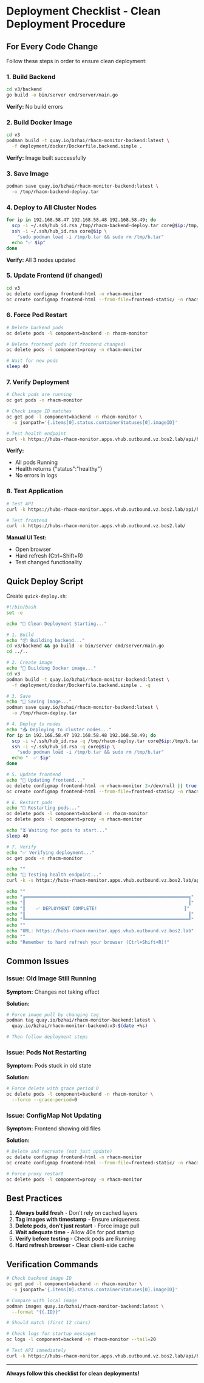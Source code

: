# Deployment Checklist - Clean Deployment Procedure

## For Every Code Change

Follow these steps in order to ensure clean deployment:

### 1. Build Backend

```bash
cd v3/backend
go build -o bin/server cmd/server/main.go
```

**Verify:** No build errors

### 2. Build Docker Image

```bash
cd v3
podman build -t quay.io/bzhai/rhacm-monitor-backend:latest \
  -f deployment/docker/Dockerfile.backend.simple .
```

**Verify:** Image built successfully

### 3. Save Image

```bash
podman save quay.io/bzhai/rhacm-monitor-backend:latest \
  -o /tmp/rhacm-backend-deploy.tar
```

### 4. Deploy to All Cluster Nodes

```bash
for ip in 192.168.58.47 192.168.58.48 192.168.58.49; do
  scp -i ~/.ssh/hub_id.rsa /tmp/rhacm-backend-deploy.tar core@$ip:/tmp/b.tar
  ssh -i ~/.ssh/hub_id.rsa core@$ip \
    "sudo podman load -i /tmp/b.tar && sudo rm /tmp/b.tar"
  echo "✅ $ip"
done
```

**Verify:** All 3 nodes updated

### 5. Update Frontend (if changed)

```bash
cd v3
oc delete configmap frontend-html -n rhacm-monitor
oc create configmap frontend-html --from-file=frontend-static/ -n rhacm-monitor
```

### 6. Force Pod Restart

```bash
# Delete backend pods
oc delete pods -l component=backend -n rhacm-monitor

# Delete frontend pods (if frontend changed)
oc delete pods -l component=proxy -n rhacm-monitor

# Wait for new pods
sleep 40
```

### 7. Verify Deployment

```bash
# Check pods are running
oc get pods -n rhacm-monitor

# Check image ID matches
oc get pod -l component=backend -n rhacm-monitor \
  -o jsonpath='{.items[0].status.containerStatuses[0].imageID}'

# Test health endpoint
curl -k https://hubs-rhacm-monitor.apps.vhub.outbound.vz.bos2.lab/api/health
```

**Verify:** 
- All pods Running
- Health returns {"status":"healthy"}
- No errors in logs

### 8. Test Application

```bash
# Test API
curl -k https://hubs-rhacm-monitor.apps.vhub.outbound.vz.bos2.lab/api/hubs

# Test frontend
curl -k https://hubs-rhacm-monitor.apps.vhub.outbound.vz.bos2.lab/
```

**Manual UI Test:**
- Open browser
- Hard refresh (Ctrl+Shift+R)
- Test changed functionality

## Quick Deploy Script

Create `quick-deploy.sh`:

```bash
#!/bin/bash
set -e

echo "🚀 Clean Deployment Starting..."

# 1. Build
echo "📦 Building backend..."
cd v3/backend && go build -o bin/server cmd/server/main.go
cd ../..

# 2. Create image
echo "🐳 Building Docker image..."
cd v3
podman build -t quay.io/bzhai/rhacm-monitor-backend:latest \
  -f deployment/docker/Dockerfile.backend.simple . -q

# 3. Save
echo "💾 Saving image..."
podman save quay.io/bzhai/rhacm-monitor-backend:latest \
  -o /tmp/rhacm-deploy.tar

# 4. Deploy to nodes
echo "📤 Deploying to cluster nodes..."
for ip in 192.168.58.47 192.168.58.48 192.168.58.49; do
  scp -i ~/.ssh/hub_id.rsa -q /tmp/rhacm-deploy.tar core@$ip:/tmp/b.tar
  ssh -i ~/.ssh/hub_id.rsa -q core@$ip \
    "sudo podman load -i /tmp/b.tar && sudo rm /tmp/b.tar"
  echo "  ✅ $ip"
done

# 5. Update frontend
echo "🎨 Updating frontend..."
oc delete configmap frontend-html -n rhacm-monitor 2>/dev/null || true
oc create configmap frontend-html --from-file=frontend-static/ -n rhacm-monitor

# 6. Restart pods
echo "🔄 Restarting pods..."
oc delete pods -l component=backend -n rhacm-monitor
oc delete pods -l component=proxy -n rhacm-monitor

echo "⏳ Waiting for pods to start..."
sleep 40

# 7. Verify
echo "✅ Verifying deployment..."
oc get pods -n rhacm-monitor

echo ""
echo "🧪 Testing health endpoint..."
curl -k -s https://hubs-rhacm-monitor.apps.vhub.outbound.vz.bos2.lab/api/health | jq '.'

echo ""
echo "╔════════════════════════════════════════════════════════════╗"
echo "║                                                            ║"
echo "║    ✅ DEPLOYMENT COMPLETE!                                ║"
echo "║                                                            ║"
echo "╚════════════════════════════════════════════════════════════╝"
echo ""
echo "URL: https://hubs-rhacm-monitor.apps.vhub.outbound.vz.bos2.lab"
echo ""
echo "Remember to hard refresh your browser (Ctrl+Shift+R)!"
```

## Common Issues

### Issue: Old Image Still Running

**Symptom:** Changes not taking effect

**Solution:**
```bash
# Force image pull by changing tag
podman tag quay.io/bzhai/rhacm-monitor-backend:latest \
  quay.io/bzhai/rhacm-monitor-backend:v3-$(date +%s)

# Then follow deployment steps
```

### Issue: Pods Not Restarting

**Symptom:** Pods stuck in old state

**Solution:**
```bash
# Force delete with grace period 0
oc delete pods -l component=backend -n rhacm-monitor \
  --force --grace-period=0
```

### Issue: ConfigMap Not Updating

**Symptom:** Frontend showing old files

**Solution:**
```bash
# Delete and recreate (not just update)
oc delete configmap frontend-html -n rhacm-monitor
oc create configmap frontend-html --from-file=frontend-static/ -n rhacm-monitor

# Force proxy restart
oc delete pods -l component=proxy -n rhacm-monitor
```

## Best Practices

1. **Always build fresh** - Don't rely on cached layers
2. **Tag images with timestamp** - Ensure uniqueness
3. **Delete pods, don't just restart** - Force image pull
4. **Wait adequate time** - Allow 40s for pod startup
5. **Verify before testing** - Check pods are Running
6. **Hard refresh browser** - Clear client-side cache

## Verification Commands

```bash
# Check backend image ID
oc get pod -l component=backend -n rhacm-monitor \
  -o jsonpath='{.items[0].status.containerStatuses[0].imageID}'

# Compare with local image
podman images quay.io/bzhai/rhacm-monitor-backend:latest \
  --format "{{.ID}}"

# Should match (first 12 chars)

# Check logs for startup messages
oc logs -l component=backend -n rhacm-monitor --tail=20

# Test API immediately
curl -k https://hubs-rhacm-monitor.apps.vhub.outbound.vz.bos2.lab/api/health
```

---

**Always follow this checklist for clean deployments!**

